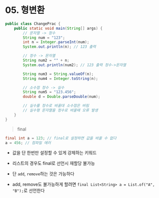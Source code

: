 # 05. 형변환

```java
public class ChangePrac {
    public static void main(String[] args) {
        // 문자열 -> 정수
        String num = "123";
        int n = Integer.parseInt(num);
        System.out.println(n); // 123 출력

        // 정수 -> 문자열
        String num2 = "" + n;
        System.out.println(num2); // 123 출력 정수->문자열

        String num3 = String.valueOf(n);
        String num4 = Integer.toString(n);

        // 소수점 정수 -> 실수
        String num5 = "123.456";
        double d = Double.parseDouble(num);

        // 실수를 정수로 바꿀대 소수점은 버림
        // 실수형 문자열을 정수로 바꿀때 오류 발생
    }
}
```



> final

```java
final int a = 123; // final로 설정하면 값을 바꿀 수 없다
a = 456; // 컴파일 에러
```

- 값을 단 한번만 설정할 수 있게 강제하는 키워드
- 리스트의 경우도 final로 선언시 재할당 불가능

- 단 `add`, `remove`하는 것은 가능하다

- add, remove도 불가능하게 할려면 `final List<String> a = List.of("A", "B");`로 선언한다



